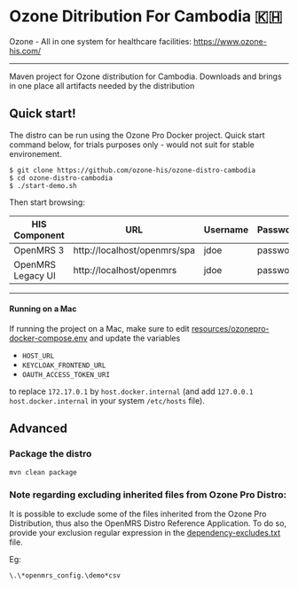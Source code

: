 # Ozone Ditribution For Cambodia 🇰🇭

Ozone - All in one system for healthcare facilities: https://www.ozone-his.com/

-----

Maven project for Ozone distribution for Cambodia. Downloads and brings in one place all artifacts needed by the distribution


## Quick start!

The distro can be run using the Ozone Pro Docker project. Quick start command below, for trials purposes only - would not suit for stable environement.

```
$ git clone https://github.com/ozone-his/ozone-distro-cambodia
$ cd ozone-distro-cambodia
$ ./start-demo.sh
```

Then start browsing:

| HIS Component     | URL                            | Username | Password |
|-------------------|--------------------------------|----------|----------|
| OpenMRS 3         | http://localhost/openmrs/spa  | jdoe    | password |
| OpenMRS Legacy UI | http://localhost/openmrs      | jdoe    | password |

---

#### Running on a Mac
If running the project on a Mac, make sure to edit [resources/ozonepro-docker-compose.env](resources/ozonepro-docker-compose.env) and update the variables
 - `HOST_URL`
 - `KEYCLOAK_FRONTEND_URL`
 - `OAUTH_ACCESS_TOKEN_URI`

to replace `172.17.0.1` by `host.docker.internal` (and add `127.0.0.1 host.docker.internal` in your system `/etc/hosts` file).


## Advanced

### Package the distro

```
mvn clean package
```


### Note regarding excluding inherited files from Ozone Pro Distro:

It is possible to exclude some of the files inherited from the Ozone Pro Distribution, thus also the OpenMRS Distro Reference Application.
To do so, provide your exclusion regular expression in the [dependency-excludes.txt](dependency-excludes.txt) file.

Eg:
```
\.\*openmrs_config.\demo*csv
```

